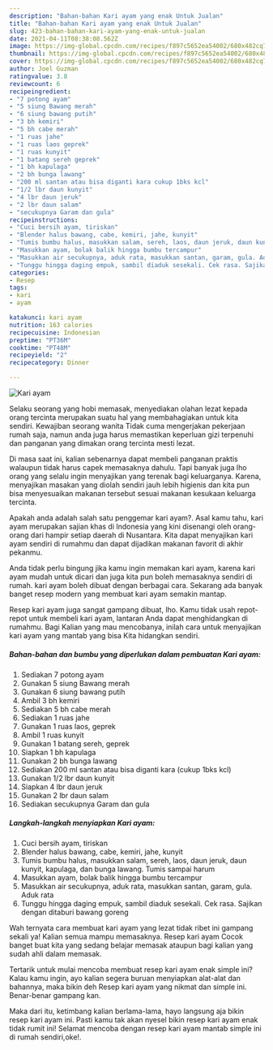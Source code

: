 ```yaml
---
description: "Bahan-bahan Kari ayam yang enak Untuk Jualan"
title: "Bahan-bahan Kari ayam yang enak Untuk Jualan"
slug: 423-bahan-bahan-kari-ayam-yang-enak-untuk-jualan
date: 2021-04-11T08:38:08.562Z
image: https://img-global.cpcdn.com/recipes/f897c5652ea54002/680x482cq70/kari-ayam-foto-resep-utama.jpg
thumbnail: https://img-global.cpcdn.com/recipes/f897c5652ea54002/680x482cq70/kari-ayam-foto-resep-utama.jpg
cover: https://img-global.cpcdn.com/recipes/f897c5652ea54002/680x482cq70/kari-ayam-foto-resep-utama.jpg
author: Joel Guzman
ratingvalue: 3.8
reviewcount: 6
recipeingredient:
- "7 potong ayam"
- "5 siung Bawang merah"
- "6 siung bawang putih"
- "3 bh kemiri"
- "5 bh cabe merah"
- "1 ruas jahe"
- "1 ruas laos geprek"
- "1 ruas kunyit"
- "1 batang sereh geprek"
- "1 bh kapulaga"
- "2 bh bunga lawang"
- "200 ml santan atau bisa diganti kara cukup 1bks kcl"
- "1/2 lbr daun kunyit"
- "4 lbr daun jeruk"
- "2 lbr daun salam"
- "secukupnya Garam dan gula"
recipeinstructions:
- "Cuci bersih ayam, tiriskan"
- "Blender halus bawang, cabe, kemiri, jahe, kunyit"
- "Tumis bumbu halus, masukkan salam, sereh, laos, daun jeruk, daun kunyit, kapulaga, dan bunga lawang. Tumis sampai harum"
- "Masukkan ayam, bolak balik hingga bumbu tercampur"
- "Masukkan air secukupnya, aduk rata, masukkan santan, garam, gula. Aduk rata"
- "Tunggu hingga daging empuk, sambil diaduk sesekali. Cek rasa. Sajikan dengan ditaburi bawang goreng"
categories:
- Resep
tags:
- kari
- ayam

katakunci: kari ayam 
nutrition: 163 calories
recipecuisine: Indonesian
preptime: "PT36M"
cooktime: "PT48M"
recipeyield: "2"
recipecategory: Dinner

---
```



![Kari ayam](https://img-global.cpcdn.com/recipes/f897c5652ea54002/680x482cq70/kari-ayam-foto-resep-utama.jpg)

Selaku seorang yang hobi memasak, menyediakan olahan lezat kepada orang tercinta merupakan suatu hal yang membahagiakan untuk kita sendiri. Kewajiban seorang  wanita Tidak cuma mengerjakan pekerjaan rumah saja, namun anda juga harus memastikan keperluan gizi terpenuhi dan panganan yang dimakan orang tercinta mesti lezat.

Di masa  saat ini, kalian sebenarnya dapat membeli panganan praktis walaupun tidak harus capek memasaknya dahulu. Tapi banyak juga lho orang yang selalu ingin menyajikan yang terenak bagi keluarganya. Karena, menyajikan masakan yang diolah sendiri jauh lebih higienis dan kita pun bisa menyesuaikan makanan tersebut sesuai makanan kesukaan keluarga tercinta. 



Apakah anda adalah salah satu penggemar kari ayam?. Asal kamu tahu, kari ayam merupakan sajian khas di Indonesia yang kini disenangi oleh orang-orang dari hampir setiap daerah di Nusantara. Kita dapat menyajikan kari ayam sendiri di rumahmu dan dapat dijadikan makanan favorit di akhir pekanmu.

Anda tidak perlu bingung jika kamu ingin memakan kari ayam, karena kari ayam mudah untuk dicari dan juga kita pun boleh memasaknya sendiri di rumah. kari ayam boleh dibuat dengan berbagai cara. Sekarang ada banyak banget resep modern yang membuat kari ayam semakin mantap.

Resep kari ayam juga sangat gampang dibuat, lho. Kamu tidak usah repot-repot untuk membeli kari ayam, lantaran Anda dapat menghidangkan di rumahmu. Bagi Kalian yang mau mencobanya, inilah cara untuk menyajikan kari ayam yang mantab yang bisa Kita hidangkan sendiri.

<!--inarticleads1-->

##### Bahan-bahan dan bumbu yang diperlukan dalam pembuatan Kari ayam:

1. Sediakan 7 potong ayam
1. Gunakan 5 siung Bawang merah
1. Gunakan 6 siung bawang putih
1. Ambil 3 bh kemiri
1. Sediakan 5 bh cabe merah
1. Sediakan 1 ruas jahe
1. Gunakan 1 ruas laos, geprek
1. Ambil 1 ruas kunyit
1. Gunakan 1 batang sereh, geprek
1. Siapkan 1 bh kapulaga
1. Gunakan 2 bh bunga lawang
1. Sediakan 200 ml santan atau bisa diganti kara (cukup 1bks kcl)
1. Gunakan 1/2 lbr daun kunyit
1. Siapkan 4 lbr daun jeruk
1. Gunakan 2 lbr daun salam
1. Sediakan secukupnya Garam dan gula




<!--inarticleads2-->

##### Langkah-langkah menyiapkan Kari ayam:

1. Cuci bersih ayam, tiriskan
1. Blender halus bawang, cabe, kemiri, jahe, kunyit
1. Tumis bumbu halus, masukkan salam, sereh, laos, daun jeruk, daun kunyit, kapulaga, dan bunga lawang. Tumis sampai harum
1. Masukkan ayam, bolak balik hingga bumbu tercampur
1. Masukkan air secukupnya, aduk rata, masukkan santan, garam, gula. Aduk rata
1. Tunggu hingga daging empuk, sambil diaduk sesekali. Cek rasa. Sajikan dengan ditaburi bawang goreng




Wah ternyata cara membuat kari ayam yang lezat tidak ribet ini gampang sekali ya! Kalian semua mampu memasaknya. Resep kari ayam Cocok banget buat kita yang sedang belajar memasak ataupun bagi kalian yang sudah ahli dalam memasak.

Tertarik untuk mulai mencoba membuat resep kari ayam enak simple ini? Kalau kamu ingin, ayo kalian segera buruan menyiapkan alat-alat dan bahannya, maka bikin deh Resep kari ayam yang nikmat dan simple ini. Benar-benar gampang kan. 

Maka dari itu, ketimbang kalian berlama-lama, hayo langsung aja bikin resep kari ayam ini. Pasti kamu tak akan nyesel bikin resep kari ayam enak tidak rumit ini! Selamat mencoba dengan resep kari ayam mantab simple ini di rumah sendiri,oke!.

